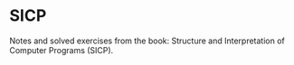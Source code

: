 # SICP
Notes and solved exercises from the book: Structure and Interpretation of Computer Programs (SICP).
